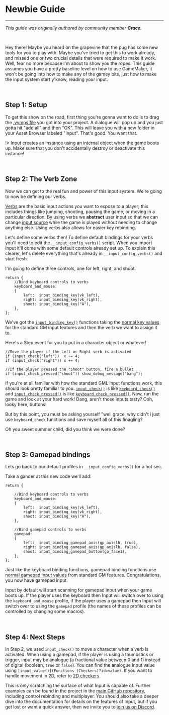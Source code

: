# Newbie Guide

---

*This guide was originally authored by community member **Grace**.*

&nbsp;

Hey there! Maybe you heard on the grapevine that the pug has some new tools for you to play with. Maybe you've tried to get this to work already, and missed one or two crucial details that were required to make it work. Well, fear no more because I'm about to show you the ropes. This guide assumes you have a pretty baseline level on how to use GameMaker, it won't be going into how to make any of the gamey bits, just how to make the input system start y'know, reading your input.

&nbsp;

## Step 1: Setup

To get this show on the road, first thing you're gonna want to do is to drag the [.yymps file](https://github.com/JujuAdams/Input/releases) you got into your project. A dialogue will pop up and you just gotta hit "add all" and then "OK". This will leave you with a new folder in your Asset Browser labeled "Input". That's good. You want that.

!> Input creates an instance using an internal object when the game boots up. Make sure that you don't accidentally destroy or deactivate this instance!

&nbsp;

## Step 2: The Verb Zone

Now we can get to the real fun and power of this input system. We're going to now be defining our verbs.

[Verbs](Verbs-and-Bindings) are the basic input actions you want to expose to a player; this includes things like jumping, shooting, pausing the game, or moving in a particular direction. By using verbs we **abstract** user input so that we can change [input source](Input-Sources) while the game is played without needing to change anything else. Using verbs also allows for easier key rebinding.

Let's define some verbs then! To define default bindings for your verbs you'll need to edit the `__input_config_verbs()` script. When you import Input it'll come with some default controls already set up. To explain this clearer, let's delete everything that's already in `__input_config_verbs()` and start fresh.

I'm going to define three controls, one for left, right, and shoot.

```gml
return {
	//Bind keyboard controls to verbs
	keyboard_and_mouse:
	{
		left:  input_binding_key(vk_left),
		right: input_binding_key(vk_right),
		shoot: input_binding_key("A"),
	},
};
```

We've got the [`input_binding_key()`](Functions-(Binding-Creators)?id=binding_key) functions taking the [normal key values](https://manual.yoyogames.com/GameMaker_Language/GML_Reference/Game_Input/Keyboard_Input/Keyboard_Input.htm) for the standard GM input features and then the verb we want to assign it to.

Here's a Step event for you to put in a character object or whatever!

```gml
//Move the player if the Left or Right verb is activated
if (input_check("left"))  x -= 4;
if (input_check("right")) x += 4;

//If the player pressed the "Shoot" button, fire a bullet
if (input_check_pressed("shoot")) show_debug_message("bang");
```

If you're at all familiar with how the standard GML input functions work, this should look pretty familiar to you. [`input_check()`](Functions-(Checkers)?id=check) is like [`keyboard_check()`](https://manual.yoyogames.com/#t=GameMaker_Language%252FGML_Reference%252FGame_Input%252FKeyboard_Input%252Fkeyboard_check.htm) and [`input_check_pressed()`](Functions-(Checkers)?id=check_pressed) is like [`keyboard_check_pressed()`](https://manual.yoyogames.com/#t=GameMaker_Language%252FGML_Reference%252FGame_Input%252FKeyboard_Input%252Fkeyboard_check_pressed.htm).
Now, run the game and look at your hard work! Dang, aren't those inputs tasty? Ooh, looky here, buttons!

But by this point, you must be asking yourself "well grace, why didn't i just use `keyboard_check` functions and save myself all of this finagling?

Oh you sweet summer child, did you think we were done?

&nbsp;

## Step 3: Gamepad bindings

Lets go back to our default profiles in `__input_config_verbs()` for a hot sec.

Take a gander at this new code we'll add:

```gml
return {
    
	//Bind keyboard controls to verbs
	keyboard_and_mouse:
	{
		left:  input_binding_key(vk_left),
		right: input_binding_key(vk_right),
		shoot: input_binding_key("A"),
	},
	
	//Bind gamepad controls to verbs
	gamepad:
	{
		left:  input_binding_gamepad_axis(gp_axislh, true),
		right: input_binding_gamepad_axis(gp_axislh, false),
		shoot: input_binding_gamepad_button(gp_face1),
	},
};
```

Just like the keyboard binding functions, gamepad binding functions use [normal gamepad input values](https://manual.yoyogames.com/GameMaker_Language/GML_Reference/Game_Input/GamePad_Input/Gamepad_Input.htm) from standard GM features. Congratulations, you now have gamepad input.

Input by default will start scanning for gamepad input when your game boots up. If the player uses the keyboard then Input will switch over to using the `keyboard_and_mouse` profile, if the player uses a gamepad then Input will switch over to using the `gamepad` profile (the names of these profiles can be controlled by changing some macros).

&nbsp;

## Step 4: Next Steps

In Step 2, we used `input_check()` to move a character when a verb is activated. When using a gamepad, if the player is using a thumbstick or trigger, input may be analogue (a fractional value between 0 and 1) instead of digital (boolean, `true` or `false`). You can find the analogue input value using `[input_value()](Functions-(Checkers)?id=value)`. If you want to handle movement in 2D, refer to [2D checkers](Functions-(2D-Checkers)).

This is only scratching the surface of what Input is capable of. Further examples can be found in the project in the [main GitHub repository](https://github.com/JujuAdams/Input), including control rebinding and multiplayer. You should also take a deeper dive into the documentation for details on the features of Input, but if you get lost or want a quick answer, then we invite you to [join us on Discord](https://discord.gg/8krYCqr).
